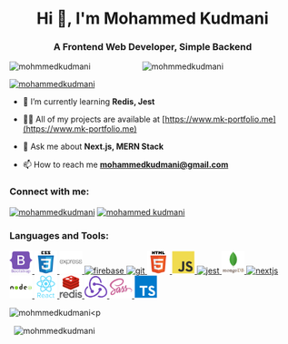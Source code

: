 <h1 align="center">Hi 👋, I'm Mohammed Kudmani</h1>
<h3 align="center">A Frontend Web Developer, Simple Backend</h3>

<img align="right" alt='mohmmedkudmani' width='270' src="https://i.postimg.cc/0Qb8Cvkw/Untitled-2-01-01-01.png" />

<p align="left"> <img src="https://komarev.com/ghpvc/?username=mohmmedkudmani&label=Profile%20views&color=0e75b6&style=flat" alt="mohmmedkudmani" /> </p>

<p align="left"> <a href="https://twitter.com/mohammedkudmani" target="blank"><img src="https://img.shields.io/twitter/follow/mohammedkudmani?logo=twitter&style=for-the-badge" alt="mohammedkudmani" /></a> </p>

- 🌱 I’m currently learning **Redis, Jest**

- 👨‍💻 All of my projects are available at [https://www.mk-portfolio.me](https://www.mk-portfolio.me)

- 💬 Ask me about **Next.js, MERN Stack**

- 📫 How to reach me **mohammedkudmani@gmail.com**

<h3 align="left">Connect with me:</h3>
<p align="left">
<a href="https://twitter.com/mohammedkudmani" target="blank"><img align="center" src="https://raw.githubusercontent.com/rahuldkjain/github-profile-readme-generator/master/src/images/icons/Social/twitter.svg" alt="mohammedkudmani" height="30" width="40" /></a>
<a href="https://linkedin.com/in/mohammed kudmani" target="blank"><img align="center" src="https://raw.githubusercontent.com/rahuldkjain/github-profile-readme-generator/master/src/images/icons/Social/linked-in-alt.svg" alt="mohammed kudmani" height="30" width="40" /></a>
</p>

<h3 align="left">Languages and Tools:</h3>
<p align="left"> <a href="https://getbootstrap.com" target="_blank" rel="noreferrer"> <img src="https://raw.githubusercontent.com/devicons/devicon/master/icons/bootstrap/bootstrap-plain-wordmark.svg" alt="bootstrap" width="40" height="40"/> </a> <a href="https://www.w3schools.com/css/" target="_blank" rel="noreferrer"> <img src="https://raw.githubusercontent.com/devicons/devicon/master/icons/css3/css3-original-wordmark.svg" alt="css3" width="40" height="40"/> </a> <a href="https://expressjs.com" target="_blank" rel="noreferrer"> <img src="https://raw.githubusercontent.com/devicons/devicon/master/icons/express/express-original-wordmark.svg" alt="express" width="40" height="40"/> </a> <a href="https://firebase.google.com/" target="_blank" rel="noreferrer"> <img src="https://www.vectorlogo.zone/logos/firebase/firebase-icon.svg" alt="firebase" width="40" height="40"/> </a> <a href="https://git-scm.com/" target="_blank" rel="noreferrer"> <img src="https://www.vectorlogo.zone/logos/git-scm/git-scm-icon.svg" alt="git" width="40" height="40"/> </a> <a href="https://www.w3.org/html/" target="_blank" rel="noreferrer"> <img src="https://raw.githubusercontent.com/devicons/devicon/master/icons/html5/html5-original-wordmark.svg" alt="html5" width="40" height="40"/> </a> <a href="https://developer.mozilla.org/en-US/docs/Web/JavaScript" target="_blank" rel="noreferrer"> <img src="https://raw.githubusercontent.com/devicons/devicon/master/icons/javascript/javascript-original.svg" alt="javascript" width="40" height="40"/> </a> <a href="https://jestjs.io" target="_blank" rel="noreferrer"> <img src="https://www.vectorlogo.zone/logos/jestjsio/jestjsio-icon.svg" alt="jest" width="40" height="40"/> </a> <a href="https://www.mongodb.com/" target="_blank" rel="noreferrer"> <img src="https://raw.githubusercontent.com/devicons/devicon/master/icons/mongodb/mongodb-original-wordmark.svg" alt="mongodb" width="40" height="40"/> </a> <a href="https://nextjs.org/" target="_blank" rel="noreferrer"> <img src="https://cdn.worldvectorlogo.com/logos/nextjs-2.svg" alt="nextjs" width="40" height="40"/> </a> <a href="https://nodejs.org" target="_blank" rel="noreferrer"> <img src="https://raw.githubusercontent.com/devicons/devicon/master/icons/nodejs/nodejs-original-wordmark.svg" alt="nodejs" width="40" height="40"/> </a> <a href="https://reactjs.org/" target="_blank" rel="noreferrer"> <img src="https://raw.githubusercontent.com/devicons/devicon/master/icons/react/react-original-wordmark.svg" alt="react" width="40" height="40"/> </a> <a href="https://redis.io" target="_blank" rel="noreferrer"> <img src="https://raw.githubusercontent.com/devicons/devicon/master/icons/redis/redis-original-wordmark.svg" alt="redis" width="40" height="40"/> </a> <a href="https://redux.js.org" target="_blank" rel="noreferrer"> <img src="https://raw.githubusercontent.com/devicons/devicon/master/icons/redux/redux-original.svg" alt="redux" width="40" height="40"/> </a> <a href="https://sass-lang.com" target="_blank" rel="noreferrer"> <img src="https://raw.githubusercontent.com/devicons/devicon/master/icons/sass/sass-original.svg" alt="sass" width="40" height="40"/> </a> <a href="https://www.typescriptlang.org/" target="_blank" rel="noreferrer"> <img src="https://raw.githubusercontent.com/devicons/devicon/master/icons/typescript/typescript-original.svg" alt="typescript" width="40" height="40"/> </a> </p>

<p<img align="left" src="https://github-readme-stats.vercel.app/api?username=mohmmedkudmani&show_icons=true&locale=en&theme=radical" alt="mohmmedkudmani" /></p>

<p>&nbsp;&nbsp;<img align="center" src="https://github-readme-stats.vercel.app/api/top-langs?username=mohmmedkudmani&show_icons=true&locale=en&layout=compact" alt="mohmmedkudmani" /></p>
